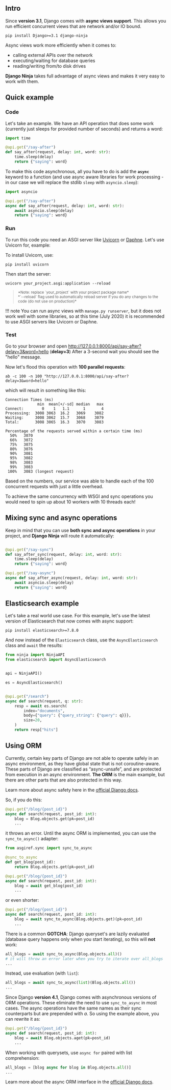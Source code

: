 ## Intro

Since **version 3.1**, Django comes with **async views support**. This allows you run efficient concurrent views that are network and/or IO bound.

```
pip install Django>=3.1 django-ninja
```

Async views work more efficiently when it comes to:

- calling external APIs over the network
- executing/waiting for database queries
- reading/writing from/to disk drives

**Django Ninja** takes full advantage of async views and makes it very easy to work with them.

## Quick example

### Code

Let's take an example.  We have an API operation that does some work (currently just sleeps for provided number of seconds) and returns a word:

```python hl_lines="5"
import time

@api.get("/say-after")
def say_after(request, delay: int, word: str):
    time.sleep(delay)
    return {"saying": word}
```

To make this code asynchronous, all you have to do is add the **`async`** keyword to a function (and use async aware libraries for work processing - in our case we will replace the stdlib `sleep` with `asyncio.sleep`):

```python hl_lines="1 4 5"
import asyncio

@api.get("/say-after")
async def say_after(request, delay: int, word: str):
    await asyncio.sleep(delay)
    return {"saying": word}
```

### Run

To run this code you need an ASGI server like <a href="https://www.uvicorn.org/" target="_blank">Uvicorn</a> or <a href="https://github.com/django/daphne" target="_blank">Daphne</a>. Let's use Uvicorn for, example:

To install Uvicorn, use:

```
pip install uvicorn
```

Then start the server:

```
uvicorn your_project.asgi:application --reload
```

> <small>
> *Note: replace `your_project` with your project package name*<br>
> *`--reload` flag used to automatically reload server if you do any changes to the code (do not use on production)*
> </small>

!!! note
    You can run async views with `manage.py runserver`, but it does not work well with some libraries, so at this time (July 2020) it is recommended to use ASGI servers like Uvicorn or Daphne.

### Test

Go to your browser and open <a href="http://127.0.0.1:8000/api/say-after?delay=3&word=hello" target="_blank">http://127.0.0.1:8000/api/say-after?delay=3&word=hello</a> (**delay=3**)
After a 3-second wait you should see the "hello" message.

Now let's flood this operation with **100 parallel requests**:

```
ab -c 100 -n 100 "http://127.0.0.1:8000/api/say-after?delay=3&word=hello"
```

which will result in something like this:

```
Connection Times (ms)
              min  mean[+/-sd] median   max
Connect:        0    1   1.1      1       4
Processing:  3008 3063  16.2   3069    3082
Waiting:     3008 3062  15.7   3068    3079
Total:       3008 3065  16.3   3070    3083

Percentage of the requests served within a certain time (ms)
  50%   3070
  66%   3072
  75%   3075
  80%   3076
  90%   3081
  95%   3082
  98%   3083
  99%   3083
 100%   3083 (longest request)
```

Based on the numbers, our service was able to handle each of the 100 concurrent requests with just a little overhead.

To achieve the same concurrency with WSGI and sync operations you would need to spin up about 10 workers with 10 threads each!

## Mixing sync and async operations

Keep in mind that you can use **both sync and async operations** in your project, and **Django Ninja** will route it automatically:

```python hl_lines="2 7"

@api.get("/say-sync")
def say_after_sync(request, delay: int, word: str):
    time.sleep(delay)
    return {"saying": word}

@api.get("/say-async")
async def say_after_async(request, delay: int, word: str):
    await asyncio.sleep(delay)
    return {"saying": word}
```

## Elasticsearch example

Let's take a real world use case. For this example, let's use the latest version of Elasticsearch that now comes with async support:

```
pip install elasticsearch>=7.8.0
```

And now instead of the `Elasticsearch` class, use the `AsyncElasticsearch` class and `await` the results:

```python hl_lines="2 7 11 12"
from ninja import NinjaAPI
from elasticsearch import AsyncElasticsearch


api = NinjaAPI()

es = AsyncElasticsearch()


@api.get("/search")
async def search(request, q: str):
    resp = await es.search(
        index="documents", 
        body={"query": {"query_string": {"query": q}}},
        size=20,
    )
    return resp["hits"]
```

## Using ORM

Currently, certain key parts of Django are not able to operate safely in an async environment, as they have global state that is not coroutine-aware. These parts of Django are classified as “async-unsafe”, and are protected from execution in an async environment. **The ORM** is the main example, but there are other parts that are also protected in this way.

Learn more about async safety here in the <a href="https://docs.djangoproject.com/en/stable/topics/async/#async-safety" target="_blank">official Django docs</a>.

So, if you do this:

```python hl_lines="3"
@api.get("/blog/{post_id}")
async def search(request, post_id: int):
    blog = Blog.objects.get(pk=post_id)
    ...
```

it throws an error. Until the async ORM is implemented, you can use the `sync_to_async()` adapter:

```python hl_lines="1 3 9"
from asgiref.sync import sync_to_async

@sync_to_async
def get_blog(post_id):
    return Blog.objects.get(pk=post_id)

@api.get("/blog/{post_id}")
async def search(request, post_id: int):
    blog = await get_blog(post_id)
    ...
```

or even shorter:

```python hl_lines="3"
@api.get("/blog/{post_id}")
async def search(request, post_id: int):
    blog = await sync_to_async(Blog.objects.get)(pk=post_id)
    ...
```

There is a common **GOTCHA**: Django queryset's are lazily evaluated (database query happens only when you start iterating), so this will **not** work:

```python
all_blogs = await sync_to_async(Blog.objects.all)()
# it will throw an error later when you try to iterate over all_blogs
...
```

Instead, use evaluation (with `list`):

```python
all_blogs = await sync_to_async(list)(Blog.objects.all())
...
```

Since Django **version 4.1**, Django comes with asynchronous versions of ORM operations.
These eliminate the need to use `sync_to_async` in most cases.
The async operations have the same names as their sync counterparts but are prepended with *a*. So using
the example above, you can rewrite it as:

```python hl_lines="3"
@api.get("/blog/{post_id}")
async def search(request, post_id: int):
    blog = await Blog.objects.aget(pk=post_id)
    ...
```

When working with querysets, use `async for` paired with list comprehension:

```python
all_blogs = [blog async for blog in Blog.objects.all()]
...
```

Learn more about the async ORM interface in the <a href="https://docs.djangoproject.com/en/4.1/releases/4.1/#asynchronous-orm-interface" target="_blank">official Django docs</a>.
